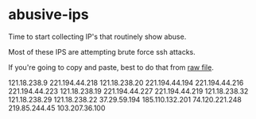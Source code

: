 # abusive-ips

Time to start collecting IP's that routinely show abuse.

Most of these IPS are attempting brute force ssh attacks.

If you're going to copy and paste, best to do that from [raw file](https://raw.githubusercontent.com/SolidServerSystems/abusive-ips/master/README.md).

121.18.238.9
221.194.44.218
121.18.238.20
221.194.44.194
221.194.44.216
221.194.44.223
121.18.238.19
221.194.44.227
221.194.44.219
121.18.238.32
121.18.238.29
121.18.238.22
37.29.59.194
185.110.132.201
74.120.221.248
219.85.244.45
103.207.36.100

